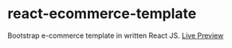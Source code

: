 # react-ecommerce-template
Bootstrap e-commerce template in written React JS. [Live Preview](http://phyohtetarkar.github.io/react-ecommerce-template/)